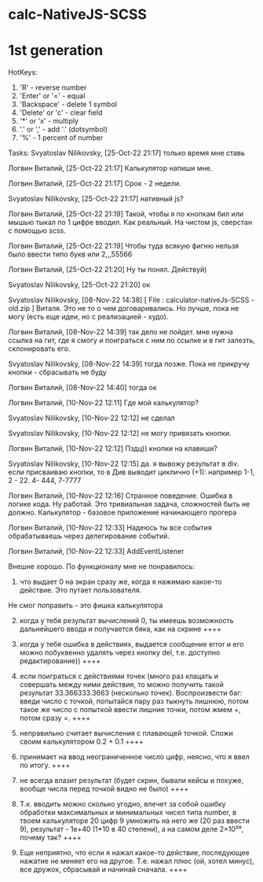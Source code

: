 # calc-NativeJS-SCSS

# 1st generation

HotKeys:

1. 'R' - reverse number
2. 'Enter' or '=' - equal
3. 'Backspace' - delete 1 symbol
4. 'Delete' or 'c' - сlear field
5. '\*' or 'x' - multiply
6. '.' or ',' - add '.' (dotsymbol)
7. '%' - 1 percent of number

Tasks:
Svyatoslav Nilikovsky, [25-Oct-22 21:17]
только время мне ставь

Логвин Виталий, [25-Oct-22 21:17]
Калькулятор напиши мне.

Логвин Виталий, [25-Oct-22 21:17]
Срок - 2 недели.

Svyatoslav Nilikovsky, [25-Oct-22 21:17]
нативный js?

Логвин Виталий, [25-Oct-22 21:19]
Такой, чтобы я по кнопкам бил или мышью тыкал по 1 цифре вводил. Как реальный. На чистом js, сверстан с помощью scss.

Логвин Виталий, [25-Oct-22 21:19]
Чтобы туда всякую фигню нельзя было ввести типо букв или 2,,,55566

Логвин Виталий, [25-Oct-22 21:20]
Ну ты понял. Действуй)

Svyatoslav Nilikovsky, [25-Oct-22 21:20]
ок

Svyatoslav Nilikovsky, [08-Nov-22 14:38]
[ File : calculator-nativeJs-SCSS - old.zip ]
Виталя. Это не то о чем договаривались. Но лучше, пока не могу (есть еще идеи, но с реализацией - худо).

Логвин Виталий, [08-Nov-22 14:39]
так дело не пойдет. мне нужна ссылка на гит, где я смогу и поиграться с ним по ссылке и в гит залезть, склонировать его.

Svyatoslav Nilikovsky, [08-Nov-22 14:39]
тогда позже. Пока не прикручу кнопки - сбрасывать не буду

Логвин Виталий, [08-Nov-22 14:40]
тогда ок

Логвин Виталий, [10-Nov-22 12:11]
Где мой калькулятор?

Svyatoslav Nilikovsky, [10-Nov-22 12:12]
не сделал

Svyatoslav Nilikovsky, [10-Nov-22 12:12]
не могу привязать кнопки.

Логвин Виталий, [10-Nov-22 12:12]
Пздц)) кнопки на клавиши?

Svyatoslav Nilikovsky, [10-Nov-22 12:15]
да. я вывожу результат в div. если присваиваю кнопки, то в Див выводит циклично (+1): например 1-1, 2 - 22. 4- 444, 7-7777

Логвин Виталий, [10-Nov-22 12:16]
Странное поведение. Ошибка в логике кода. Ну работай. Это тривиальная задача, сложностей быть не должно. Калькулятор - базовое приложение начинающего прогера

Логвин Виталий, [10-Nov-22 12:33]
Надеюсь ты все события обрабатываешь через делегирование событий.

Логвин Виталий, [10-Nov-22 12:33]
AddEventListener

Внешне хорошо. По функционалу мне не понравилось:

1. что выдает 0 на экран сразу же, когда я нажимаю какое-то действие. Это путает пользователя.

Не смог поправить - это фишка калькулятора

2. когда у тебя результат вычислений 0, ты имеешь возможность дальнейшего ввода и получается бяка, как на скрине
   ++++

3. когда у тебя ошибка в действиях, выдается сообщение error и его можно побуквенно удалять через кнопку del, т.е. доступно редактирование))
   ++++

4. если поиграться с действиями точек (много раз клацать и совершать между ними действия, то можно получить такой результат 33.366333.3663 (несколько точек). Воспроизвести баг: введи число с точкой, попытайся пару раз тыкнуть лишнюю, потом такое же число с попыткой ввести лишние точки, потом жмем +, потом сразу =.
   ++++
5. неправильно считает вычисления с плавающей точкой. Сложи своим калькулятором 0.2 + 0.1
   ++++

6. принимает на ввод неограниченное число цифр, неясно, что я ввел по итогу.
   ++++

7. не всегда влазит результат (будет скрин, бывали кейсы и похуже, вообще числа перед точкой видно не было)
   ++++
8. Т.к. вводить можно сколько угодно, влечет за собой ошибку обработки максимальных и минимальных чисел типа number, в твоем калькуляторе 20 цифр 9 умножить на него же (20 раз ввести 9), результат - 1e+40 (1\*10 в 40 степени), а на самом деле 2×10²⁰, почему так?
   ++++

9. Еще неприятно, что если я нажал какое-то действие, последующее нажатие не меняет его на другое. Т.е. нажал плюс (ой, хотел минус), все дружок, сбрасывай и начинай сначала.
   ++++
